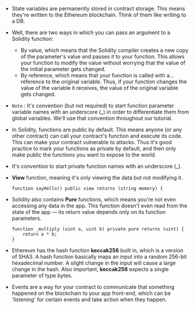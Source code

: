 - State variables are permanently stored in contract storage. This means they're written to the Ethereum blockchain. Think of them like writing to a DB.
- Well, there are two ways in which you can pass an argument to a Solidity function:

    - By value, which means that the Solidity compiler creates a new copy of the parameter's value and passes it to your function. This allows your function to modify the value without worrying that the value of the initial parameter gets changed.
    - By reference, which means that your function is called with a... reference to the original variable. Thus, if your function changes the value of the variable it receives, the value of the original variable gets changed.
- ```Note``` : It's convention (but not required) to start function parameter variable names with an underscore (_) in order to differentiate them from global variables. We'll use that convention throughout our tutorial.
- In Solidity, functions are public by default. This means anyone (or any other contract) can call your contract's function and execute its code. This can make your contract vulnerable to attacks. Thus it's good practice to mark your functions as private by default, and then only make public the functions you want to expose to the world.
- It's convention to start private function names with an underscore (_).
- **View** function, meaning it's only viewing the data but not modifying it.
    ```
    function sayHello() public view returns (string memory) {
    ```
- Solidity also contains **Pure** functions, which means you're not even accessing any data in the app. This function doesn't even read from the state of the app — its return value depends only on its function parameters.
    ```
    function _multiply (uint a, uint b) private pure returns (uint) {
        return a * b;
    }
    ```
- Ethereum has the hash function **keccak256** built in, which is a version of SHA3. A hash function basically maps an input into a random 256-bit hexadecimal number. A slight change in the input will cause a large change in the hash. Also important, **keccak256** expects a single parameter of type bytes.
- Events are a way for your contract to communicate that something happened on the blockchain to your app front-end, which can be 'listening' for certain events and take action when they happen.

